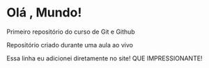 # Olá , Mundo!
 Primeiro repositório do curso de Git e Github

 Repositório criado durante uma aula ao vivo

Essa  linha  eu adicionei diretamente  no site! QUE IMPRESSIONANTE!

